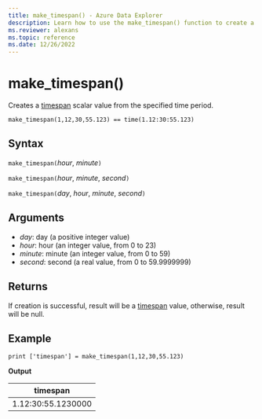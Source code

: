 ```yaml
---
title: make_timespan() - Azure Data Explorer
description: Learn how to use the make_timespan() function to create a timespan scalar value from the specified time period.
ms.reviewer: alexans
ms.topic: reference
ms.date: 12/26/2022
---
```

# make_timespan()

Creates a [timespan](./scalar-data-types/timespan.md) scalar value from the specified time period.

```kusto
make_timespan(1,12,30,55.123) == time(1.12:30:55.123)
```

## Syntax

`make_timespan(`*hour*, *minute*`)`

`make_timespan(`*hour*, *minute*, *second*`)`

`make_timespan(`*day*, *hour*, *minute*, *second*`)`

## Arguments

* *day*: day (a positive integer value)
* *hour*: hour (an integer value, from 0 to 23)
* *minute*: minute (an integer value, from 0 to 59)
* *second*: second (a real value, from 0 to 59.9999999)

## Returns

If creation is successful, result will be a [timespan](./scalar-data-types/timespan.md) value, otherwise, result will be null.

## Example

```kusto
print ['timespan'] = make_timespan(1,12,30,55.123)

```

**Output**

|timespan|
|---|
|1.12:30:55.1230000|
